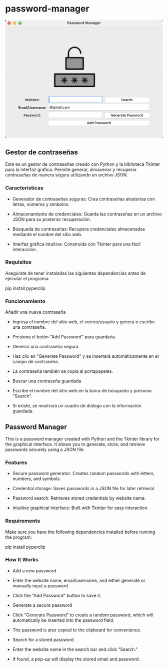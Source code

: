 # password-manager
![Password manager](pass_manager.png)

## Gestor de contraseñas

Este es un gestor de contraseñas creado con Python y la biblioteca Tkinter para la interfaz gráfica. Permite generar, almacenar y recuperar contraseñas de manera segura utilizando un archivo JSON.

### Características

- Generador de contraseñas seguras: Crea contraseñas aleatorias con letras, números y símbolos.

- Almacenamiento de credenciales: Guarda las contraseñas en un archivo JSON para su posterior recuperación.

- Búsqueda de contraseñas: Recupera credenciales almacenadas mediante el nombre del sitio web.

- Interfaz gráfica intuitiva: Construida con Tkinter para una fácil interacción.

### Requisitos

Asegúrate de tener instaladas las siguientes dependencias antes de ejecutar el programa:

pip install pyperclip


### Funcionamiento

Añadir una nueva contraseña

- Ingresa el nombre del sitio web, el correo/usuario y genera o escribe una contraseña.

- Presiona el botón "Add Password" para guardarla.

- Generar una contraseña segura

- Haz clic en "Generate Password" y se insertará automáticamente en el campo de contraseña.

- La contraseña también se copia al portapapeles.

- Buscar una contraseña guardada

- Escribe el nombre del sitio web en la barra de búsqueda y presiona "Search".

- Si existe, se mostrará un cuadro de diálogo con la información guardada.

## Password Manager

This is a password manager created with Python and the Tkinter library for the graphical interface. It allows you to generate, store, and retrieve passwords securely using a JSON file.

### Features

- Secure password generator: Creates random passwords with letters, numbers, and symbols.

- Credential storage: Saves passwords in a JSON file for later retrieval.

- Password search: Retrieves stored credentials by website name.

- Intuitive graphical interface: Built with Tkinter for easy interaction.

### Requirements

Make sure you have the following dependencies installed before running the program:

pip install pyperclip

### How It Works

- Add a new password

- Enter the website name, email/username, and either generate or manually input a password.

- Click the "Add Password" button to save it.

- Generate a secure password

- Click "Generate Password" to create a random password, which will automatically be inserted into the password field.

- The password is also copied to the clipboard for convenience.

- Search for a stored password

- Enter the website name in the search bar and click "Search."

- If found, a pop-up will display the stored email and password.


